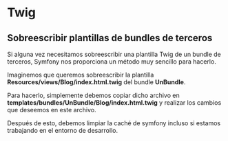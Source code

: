 Twig
====

Sobreescribir plantillas de bundles de terceros
-----------------------------------------------

Si alguna vez necesitamos sobreescribir una plantilla Twig de un bundle de terceros, Symfony nos proporciona un método muy sencillo para hacerlo.

Imaginemos que queremos sobreescribir la plantilla **Resources/views/Blog/index.html.twig** del bundle **UnBundle**.

Para hacerlo, simplemente debemos copiar dicho archivo en **templates/bundles/UnBundle/Blog/index.html.twig** y realizar los cambios que deseemos en este archivo.

Después de esto, debemos limpiar la caché de symfony incluso si estamos trabajando en el entorno de desarrollo.
